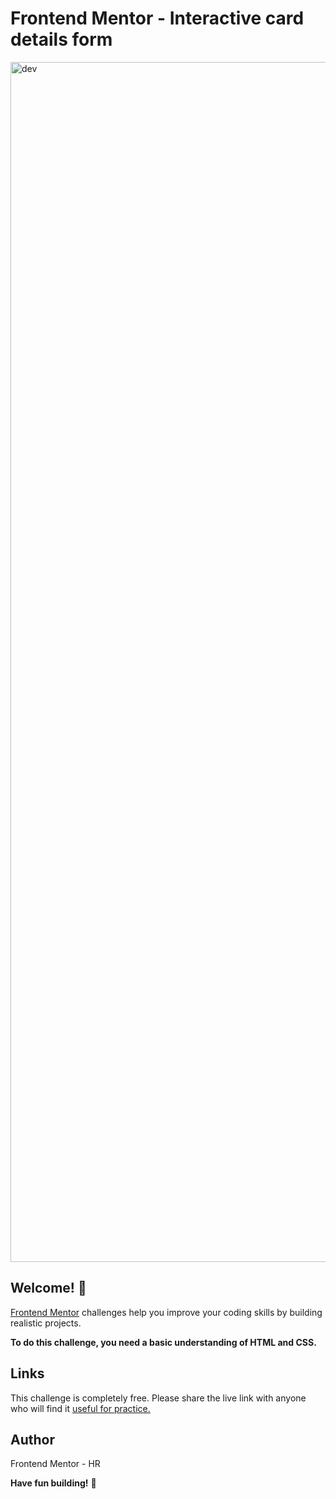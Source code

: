 # Frontend Mentor - Interactive card details form

<img width="1920" alt="dev" src="https://user-images.githubusercontent.com/101202952/197004432-4677ecf8-3f98-4de9-944a-a6a1d2d686a4.png">

## Welcome! 👋

[Frontend Mentor](https://www.frontendmentor.io) challenges help you improve your coding skills by building realistic projects.

**To do this challenge, you need a basic understanding of HTML and CSS.**


## Links

This challenge is completely free. Please share the live link with anyone who will find it [useful for practice.](https://effervescent-forms-856795.netlify.app/)


## Author

Frontend Mentor - HR

**Have fun building!** 🚀
